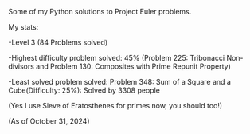 Some of my Python solutions to Project Euler problems. 

My stats:

  -Level 3 (84 Problems solved) 
  
  -Highest difficulty problem solved: 45% (Problem 225: Tribonacci Non-divisors and Problem 130: Composites with Prime Repunit Property)
  
  -Least solved problem solved: Problem 348: Sum of a Square and a Cube(Difficulty: 25%): Solved by 3308 people

(Yes I use Sieve of Eratosthenes for primes now, you should too!)

(As of October 31, 2024)
